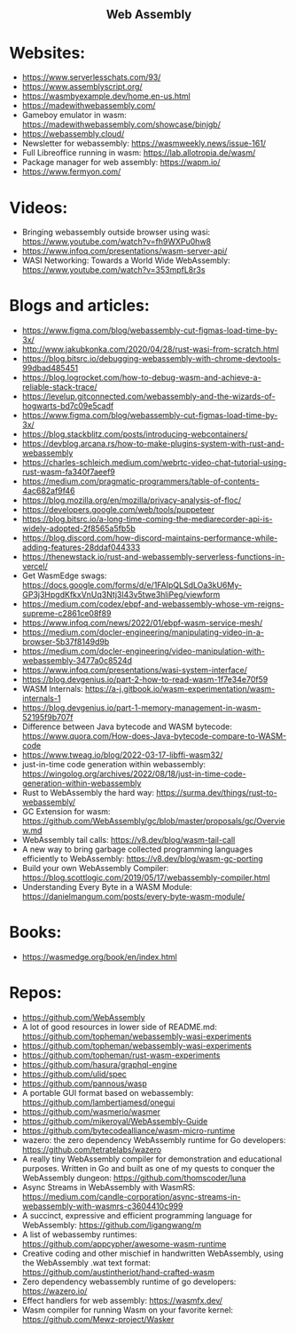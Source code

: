 <h2 align="center">Web Assembly</h2>

# Websites:

- https://www.serverlesschats.com/93/
- https://www.assemblyscript.org/
- https://wasmbyexample.dev/home.en-us.html
- https://madewithwebassembly.com/
- Gameboy emulator in wasm: https://madewithwebassembly.com/showcase/binjgb/
- https://webassembly.cloud/
- Newsletter for webassembly: https://wasmweekly.news/issue-161/
- Full Libreoffice running in wasm: https://lab.allotropia.de/wasm/
- Package manager for web assembly: https://wapm.io/
- https://www.fermyon.com/

# Videos:

- Bringing webassembly outside browser using wasi: https://www.youtube.com/watch?v=fh9WXPu0hw8
- https://www.infoq.com/presentations/wasm-server-api/
- WASI Networking: Towards a World Wide WebAssembly: https://www.youtube.com/watch?v=353mpfL8r3s

# Blogs and articles:

- https://www.figma.com/blog/webassembly-cut-figmas-load-time-by-3x/
- http://www.jakubkonka.com/2020/04/28/rust-wasi-from-scratch.html
- https://blog.bitsrc.io/debugging-webassembly-with-chrome-devtools-99dbad485451
- https://blog.logrocket.com/how-to-debug-wasm-and-achieve-a-reliable-stack-trace/
- https://levelup.gitconnected.com/webassembly-and-the-wizards-of-hogwarts-bd7c09e5cadf
- https://www.figma.com/blog/webassembly-cut-figmas-load-time-by-3x/
- https://blog.stackblitz.com/posts/introducing-webcontainers/
- https://devblog.arcana.rs/how-to-make-plugins-system-with-rust-and-webassembly
- https://charles-schleich.medium.com/webrtc-video-chat-tutorial-using-rust-wasm-fa340f7aeef9
- https://medium.com/pragmatic-programmers/table-of-contents-4ac682af9f46
- https://blog.mozilla.org/en/mozilla/privacy-analysis-of-floc/
- https://developers.google.com/web/tools/puppeteer
- https://blog.bitsrc.io/a-long-time-coming-the-mediarecorder-api-is-widely-adopted-2f8565a5fb5b
- https://blog.discord.com/how-discord-maintains-performance-while-adding-features-28ddaf044333
- https://thenewstack.io/rust-and-webassembly-serverless-functions-in-vercel/
- Get WasmEdge swags: https://docs.google.com/forms/d/e/1FAIpQLSdLOa3kU6My-GP3j3HpgdKfkxVnUq3Ntj3l43v5twe3hliPeg/viewform
- https://medium.com/codex/ebpf-and-webassembly-whose-vm-reigns-supreme-c2861ce08f89
- https://www.infoq.com/news/2022/01/ebpf-wasm-service-mesh/
- https://medium.com/docler-engineering/manipulating-video-in-a-browser-5b37f8149d9b
- https://medium.com/docler-engineering/video-manipulation-with-webassembly-3477a0c8524d
- https://www.infoq.com/presentations/wasi-system-interface/
- https://blog.devgenius.io/part-2-how-to-read-wasm-1f7e34e70f59
- WASM Internals: https://a-j.gitbook.io/wasm-experimentation/wasm-internals-1
- https://blog.devgenius.io/part-1-memory-management-in-wasm-52195f9b707f
- Difference between Java bytecode and WASM bytecode: https://www.quora.com/How-does-Java-bytecode-compare-to-WASM-code
- https://www.tweag.io/blog/2022-03-17-libffi-wasm32/
- just-in-time code generation within webassembly: https://wingolog.org/archives/2022/08/18/just-in-time-code-generation-within-webassembly
- Rust to WebAssembly the hard way: https://surma.dev/things/rust-to-webassembly/
- GC Extension for wasm: https://github.com/WebAssembly/gc/blob/master/proposals/gc/Overview.md
- WebAssembly tail calls: https://v8.dev/blog/wasm-tail-call
- A new way to bring garbage collected programming languages efficiently to WebAssembly: https://v8.dev/blog/wasm-gc-porting
- Build your own WebAssembly Compiler: https://blog.scottlogic.com/2019/05/17/webassembly-compiler.html
- Understanding Every Byte in a WASM Module: https://danielmangum.com/posts/every-byte-wasm-module/

# Books:

- https://wasmedge.org/book/en/index.html

# Repos:

- https://github.com/WebAssembly
- A lot of good resources in lower side of README.md: https://github.com/topheman/webassembly-wasi-experiments
- https://github.com/topheman/webassembly-wasi-experiments
- https://github.com/topheman/rust-wasm-experiments
- https://github.com/hasura/graphql-engine
- https://github.com/ulid/spec
- https://github.com/pannous/wasp
- A portable GUI format based on webassembly: https://github.com/lambertjamesd/onegui
- https://github.com/wasmerio/wasmer
- https://github.com/mikeroyal/WebAssembly-Guide
- https://github.com/bytecodealliance/wasm-micro-runtime
- wazero: the zero dependency WebAssembly runtime for Go developers: https://github.com/tetratelabs/wazero
- A really tiny WebAssembly compiler for demonstration and educational purposes. Written in Go and built as one of my quests to conquer the WebAssembly dungeon: https://github.com/thomscoder/luna
- Async Streams in WebAssembly with WasmRS: https://medium.com/candle-corporation/async-streams-in-webassembly-with-wasmrs-c3604410c999
- A succinct, expressive and efficient programming language for WebAssembly: https://github.com/ligangwang/m
- A list of webassemby runtimes: https://github.com/appcypher/awesome-wasm-runtime
- Creative coding and other mischief in handwritten WebAssembly, using the WebAssembly .wat text format: https://github.com/austintheriot/hand-crafted-wasm
- Zero dependency webassembly runtime of go developers: https://wazero.io/
- Effect handlers for web assembly: https://wasmfx.dev/
- Wasm compiler for running Wasm on your favorite kernel: https://github.com/Mewz-project/Wasker
